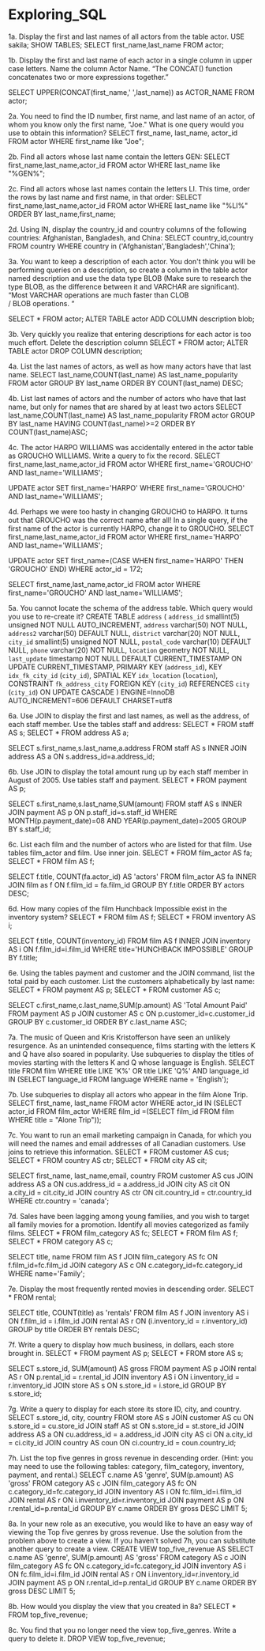 # Exploring_SQL
1a. Display the first and last names of all actors from the table actor.
USE sakila;
SHOW TABLES;
SELECT first_name,last_name FROM actor;

1b. Display the first and last name of each actor in a single column in upper case letters. Name the column Actor Name.
“The CONCAT() function concatenates two or more expressions together.”

SELECT UPPER(CONCAT(first_name,' ',last_name)) as ACTOR_NAME FROM actor;

2a. You need to find the ID number, first name, and last name of an actor, of whom you know only the first name, "Joe." What is one query would you use to obtain this information?
SELECT first_name, last_name, actor_id FROM actor
WHERE first_name like "Joe";

2b. Find all actors whose last name contain the letters GEN:
SELECT first_name,last_name,actor_id FROM actor
WHERE last_name like "%GEN%";

2c. Find all actors whose last names contain the letters LI. This time, order the rows by last name and first name, in that order:
SELECT first_name,last_name,actor_id FROM actor
WHERE last_name like "%LI%"
ORDER BY last_name,first_name;

2d. Using IN, display the country_id and country columns of the following countries: Afghanistan, Bangladesh, and China:
SELECT country_id,country FROM country
WHERE country in ('Afghanistan','Bangladesh','China');

3a. You want to keep a description of each actor. You don't think you will be performing queries on a description, so create a column in the table actor named description and use the data type BLOB (Make sure to research the type BLOB, as the difference between it and VARCHAR are significant).
“Most VARCHAR operations are much faster than CLOB / BLOB operations. “

SELECT * FROM actor;
ALTER TABLE actor ADD COLUMN description blob;


3b. Very quickly you realize that entering descriptions for each actor is too much effort. Delete the description column
SELECT * FROM actor;
ALTER TABLE actor
DROP COLUMN description;


4a. List the last names of actors, as well as how many actors have that last name.
SELECT last_name,COUNT(last_name) AS last_name_popularity
FROM actor
GROUP BY last_name
ORDER BY COUNT(last_name) DESC;

4b. List last names of actors and the number of actors who have that last name, but only for names that are shared by at least two actors
SELECT last_name,COUNT(last_name)
AS last_name_popularity
FROM actor
GROUP BY last_name
HAVING COUNT(last_name)>=2
ORDER BY COUNT(last_name)ASC;


4c. The actor HARPO WILLIAMS was accidentally entered in the actor table as GROUCHO WILLIAMS. Write a query to fix the record.
SELECT first_name,last_name,actor_id FROM actor
WHERE first_name='GROUCHO' 
AND last_name='WILLIAMS';


UPDATE actor
SET first_name='HARPO'
WHERE first_name='GROUCHO'
AND last_name='WILLIAMS';


4d. Perhaps we were too hasty in changing GROUCHO to HARPO. It turns out that GROUCHO was the correct name after all! In a single query, if the first name of the actor is currently HARPO, change it to GROUCHO.
SELECT first_name,last_name,actor_id FROM actor
WHERE first_name='HARPO' 
AND last_name='WILLIAMS';

UPDATE actor
SET first_name=(CASE WHEN first_name='HARPO' THEN 'GROUCHO' END)
WHERE
actor_id = 172; 

SELECT first_name,last_name,actor_id FROM actor
WHERE first_name='GROUCHO' 
AND last_name='WILLIAMS';

5a. You cannot locate the schema of the address table. Which query would you use to re-create it?
CREATE TABLE `address` (
  `address_id` smallint(5) unsigned NOT NULL AUTO_INCREMENT,
  `address` varchar(50) NOT NULL,
  `address2` varchar(50) DEFAULT NULL,
  `district` varchar(20) NOT NULL,
  `city_id` smallint(5) unsigned NOT NULL,
  `postal_code` varchar(10) DEFAULT NULL,
  `phone` varchar(20) NOT NULL,
  `location` geometry NOT NULL,
  `last_update` timestamp NOT NULL DEFAULT CURRENT_TIMESTAMP ON UPDATE CURRENT_TIMESTAMP,
  PRIMARY KEY (`address_id`),
  KEY `idx_fk_city_id` (`city_id`),
  SPATIAL KEY `idx_location` (`location`),
  CONSTRAINT `fk_address_city` FOREIGN KEY (`city_id`) REFERENCES `city` (`city_id`) ON UPDATE CASCADE
) ENGINE=InnoDB AUTO_INCREMENT=606 DEFAULT CHARSET=utf8

6a. Use JOIN to display the first and last names, as well as the address, of each staff member. Use the tables staff and address:
SELECT *  FROM staff AS s;
SELECT * FROM address AS a;

SELECT s.first_name,s.last_name,a.address
FROM staff AS s
INNER JOIN address AS a
ON s.address_id=a.address_id;

6b. Use JOIN to display the total amount rung up by each staff member in August of 2005. Use tables staff and payment.
SELECT * FROM payment AS p;

SELECT s.first_name,s.last_name,SUM(amount)
FROM staff AS s
INNER JOIN payment AS p
ON p.staff_id=s.staff_id
WHERE MONTH(p.payment_date)=08 
AND YEAR(p.payment_date)=2005
GROUP BY s.staff_id;

6c. List each film and the number of actors who are listed for that film. Use tables film_actor and film. Use inner join.
SELECT * FROM film_actor AS fa;
SELECT * FROM film AS f;

SELECT f.title, COUNT(fa.actor_id) AS 'actors'
FROM film_actor AS fa
INNER JOIN film as f
ON f.film_id = fa.film_id
GROUP BY f.title
ORDER BY actors DESC;

6d. How many copies of the film Hunchback Impossible exist in the inventory system?
SELECT * FROM film AS f;
SELECT * FROM inventory AS i;

SELECT f.title, COUNT(inventory_id)
FROM film AS f
INNER JOIN inventory AS i
ON f.film_id=i.film_id
WHERE title='HUNCHBACK IMPOSSIBLE'
GROUP BY f.title;

6e. Using the tables payment and customer and the JOIN command, list the total paid by each customer. List the customers alphabetically by last name:
SELECT * FROM payment AS p;
SELECT * FROM customer AS c;

SELECT c.first_name,c.last_name,SUM(p.amount) AS 'Total Amount Paid'
FROM payment AS p
JOIN customer AS c
ON p.customer_id=c.customer_id
GROUP BY c.customer_id
ORDER BY c.last_name ASC;

7a. The music of Queen and Kris Kristofferson have seen an unlikely resurgence. As an unintended consequence, films starting with the letters K and Q have also soared in popularity. Use subqueries to display the titles of movies starting with the letters K and Q whose language is English.
SELECT title
FROM film
WHERE title LIKE 'K%'
OR title LIKE 'Q%'
AND language_id IN
(SELECT language_id FROM language WHERE name = 'English');

7b. Use subqueries to display all actors who appear in the film Alone Trip.
SELECT first_name, last_name FROM actor
WHERE actor_id IN (SELECT actor_id FROM film_actor
WHERE film_id =(SELECT film_id FROM film WHERE title = "Alone Trip"));

7c. You want to run an email marketing campaign in Canada, for which you will need the names and email addresses of all Canadian customers. Use joins to retrieve this information.
SELECT * FROM customer AS cus;
SELECT * FROM country AS ctr;
SELECT * FROM city AS cit; 

SELECT first_name, last_name,email, country FROM customer AS cus
JOIN address AS a
ON cus.address_id = a.address_id
JOIN city AS cit
ON a.city_id = cit.city_id
JOIN country AS ctr
ON cit.country_id = ctr.country_id
WHERE ctr.country = 'canada';

7d. Sales have been lagging among young families, and you wish to target all family movies for a promotion. Identify all movies categorized as family films.
SELECT * FROM film_category AS fc;
SELECT * FROM film AS f;
SELECT * FROM category AS c;

SELECT title, name FROM
film AS f
JOIN film_category AS fc
ON f.film_id=fc.film_id
JOIN category AS c
ON c.category_id=fc.category_id
WHERE name='Family';

7e. Display the most frequently rented movies in descending order.
SELECT * FROM rental;

SELECT title, COUNT(title) as 'rentals'
FROM film AS f
JOIN inventory AS i
ON f.film_id = i.film_id
JOIN rental AS r
ON (i.inventory_id = r.inventory_id)
GROUP by title
ORDER BY rentals DESC;

7f. Write a query to display how much business, in dollars, each store brought in.
SELECT * FROM payment AS p;
SELECT * FROM store AS s;

SELECT s.store_id, SUM(amount) AS gross
FROM payment AS p
JOIN rental AS r
ON p.rental_id = r.rental_id
JOIN inventory AS i
ON i.inventory_id = r.inventory_id
JOIN store AS s
ON s.store_id = i.store_id
GROUP BY s.store_id;

7g. Write a query to display for each store its store ID, city, and country.
SELECT s.store_id, city, country
FROM store AS s
JOIN customer AS cu
ON s.store_id = cu.store_id
JOIN staff AS st
ON s.store_id = st.store_id
JOIN address AS a
ON cu.address_id = a.address_id
JOIN city AS ci
ON a.city_id = ci.city_id
JOIN country AS coun
ON ci.country_id = coun.country_id;

7h. List the top five genres in gross revenue in descending order. (Hint: you may need to use the following tables: category, film_category, inventory, payment, and rental.)
SELECT c.name AS 'genre', SUM(p.amount) AS 'gross' 
FROM category AS c
JOIN film_category AS fc 
ON c.category_id=fc.category_id
JOIN inventory AS i 
ON fc.film_id=i.film_id
JOIN rental AS r 
ON i.inventory_id=r.inventory_id
JOIN payment AS p 
ON r.rental_id=p.rental_id
GROUP BY c.name ORDER BY gross DESC
LIMIT 5;

8a. In your new role as an executive, you would like to have an easy way of viewing the Top five genres by gross revenue. Use the solution from the problem above to create a view. If you haven't solved 7h, you can substitute another query to create a view.
CREATE VIEW top_five_revenue AS
SELECT c.name AS 'genre', SUM(p.amount) AS 'gross' 
FROM category AS c
JOIN film_category AS fc 
ON c.category_id=fc.category_id
JOIN inventory AS i 
ON fc.film_id=i.film_id
JOIN rental AS r 
ON i.inventory_id=r.inventory_id
JOIN payment AS p 
ON r.rental_id=p.rental_id
GROUP BY c.name ORDER BY gross DESC
LIMIT 5;

8b. How would you display the view that you created in 8a?
SELECT * FROM top_five_revenue;

8c. You find that you no longer need the view top_five_genres. Write a query to delete it.
DROP VIEW top_five_revenue;
